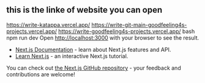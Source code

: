 ## this is the linke of website you can open
https://write-katappa.vercel.app/
https://write-git-main-goodfeeling4s-projects.vercel.app/
https://write-goodfeeling4s-projects.vercel.app/
bash
npm run dev
Open [http://localhost:3000](http://localhost:3000) with your browser to see the result.


- [Next.js Documentation](https://nextjs.org/docs) - learn about Next.js features and API.
- [Learn Next.js](https://nextjs.org/learn) - an interactive Next.js tutorial.

You can check out [the Next.js GitHub repository](https://github.com/vercel/next.js) - your feedback and contributions are welcome!



 
 
